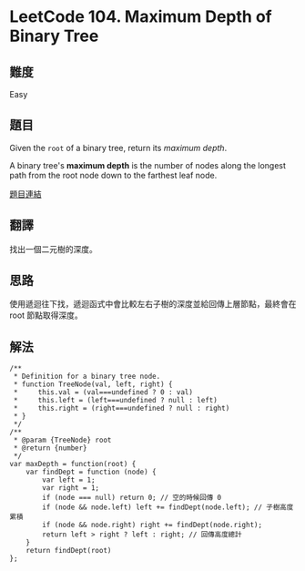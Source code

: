 # LeetCode 104. Maximum Depth of Binary Tree

## 難度

Easy

## 題目

Given the ```root``` of a binary tree, return its _maximum depth_.

A binary tree's **maximum depth** is the number of nodes along the longest path from the root node down to the farthest leaf node.

[題目連結](https://leetcode.com/problems/maximum-depth-of-binary-tree/)

## 翻譯

找出一個二元樹的深度。

## 思路

使用遞迴往下找，遞迴函式中會比較左右子樹的深度並給回傳上層節點，最終會在 root 節點取得深度。

## 解法

```
/**
 * Definition for a binary tree node.
 * function TreeNode(val, left, right) {
 *     this.val = (val===undefined ? 0 : val)
 *     this.left = (left===undefined ? null : left)
 *     this.right = (right===undefined ? null : right)
 * }
 */
/**
 * @param {TreeNode} root
 * @return {number}
 */
var maxDepth = function(root) {
    var findDept = function (node) {
        var left = 1;
        var right = 1;
        if (node === null) return 0; // 空的時候回傳 0 
        if (node && node.left) left += findDept(node.left); // 子樹高度累積
        if (node && node.right) right += findDept(node.right);
        return left > right ? left : right; // 回傳高度總計
    }
    return findDept(root)
};
```